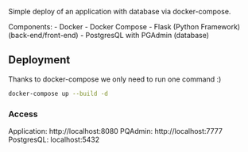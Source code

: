 Simple deploy of an application with database via docker-compose.

Components:
	- Docker
	- Docker Compose
	- Flask (Python Framework) (back-end/front-end)
	- PostgresQL with PGAdmin (database)

## Deployment

Thanks to docker-compose we only need to run one command :)
```sh
docker-compose up --build -d
```

### Access

Application: http://localhost:8080
PQAdmin:     http://localhost:7777
PostgresQL:  localhost:5432
